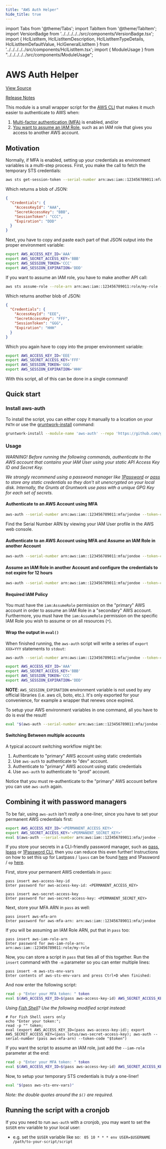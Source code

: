 ```yaml
---
title: "AWS Auth Helper"
hide_title: true
---
```


import Tabs from '@theme/Tabs';
import TabItem from '@theme/TabItem';
import VersionBadge from '../../../../../src/components/VersionBadge.tsx';
import { HclListItem, HclListItemDescription, HclListItemTypeDetails, HclListItemDefaultValue, HclGeneralListItem } from '../../../../../src/components/HclListItem.tsx';
import { ModuleUsage } from "../../../../../src/components/ModuleUsage";

<VersionBadge repoTitle="Security Modules" version="0.71.4" lastModifiedVersion="0.65.9"/>

# AWS Auth Helper

<a href="https://github.com/gruntwork-io/terraform-aws-security/tree/v0.71.4/modules/aws-auth" className="link-button" title="View the source code for this module in GitHub.">View Source</a>

<a href="https://github.com/gruntwork-io/terraform-aws-security/releases/tag/v0.65.9" className="link-button" title="Release notes for only versions which impacted this module.">Release Notes</a>

This module is a small wrapper script for the [AWS CLI](https://aws.amazon.com/cli/) that makes it much easier to
authenticate to AWS when:

1.  [Multi-factor authentication (MFA)](https://aws.amazon.com/premiumsupport/knowledge-center/authenticate-mfa-cli/) is
    enabled, and/or
2.  [You want to assume an IAM Role](http://docs.aws.amazon.com/cli/latest/reference/sts/assume-role.html), such as an
    IAM role that gives you access to another AWS account.

## Motivation

Normally, if MFA is enabled, setting up your credentials as environment variables is a multi-step process. First, you
make the call to fetch the temporary STS credentials:

```bash
aws sts get-session-token --serial-number arn:aws:iam::123456789011:mfa/jondoe --token-code 123456
```

Which returns a blob of JSON:

```json
{
  "Credentials": {
    "AccessKeyId": "AAA",
    "SecretAccessKey": "BBB",
    "SessionToken": "CCC",
    "Expiration": "DDD"
  }
}
```

Next, you have to copy and paste each part of that JSON output into the proper environment variable:

```bash
export AWS_ACCESS_KEY_ID='AAA'
export AWS_SECRET_ACCESS_KEY='BBB'
export AWS_SESSION_TOKEN='CCC'
export AWS_SESSION_EXPIRATION='DDD'
```

If you want to assume an IAM role, you have to make another API call:

```bash
aws sts assume-role --role-arn arn:aws:iam::123456789011:role/my-role --role-session-name my-name 
```

Which returns another blob of JSON:

```json
{
  "Credentials": {
    "AccessKeyId": "EEE",
    "SecretAccessKey": "FFF",
    "SessionToken": "GGG",
    "Expiration": "HHH"
  }
}
```

Which you again have to copy into the proper environment variable:

```bash
export AWS_ACCESS_KEY_ID='EEE'
export AWS_SECRET_ACCESS_KEY='FFF'
export AWS_SESSION_TOKEN='GGG'
export AWS_SESSION_EXPIRATION='HHH'
```

With this script, all of this can be done in a single command!

## Quick start

### Install aws-auth

To install the script, you can either copy it manually to a location on your `PATH` or use the
[gruntwork-install](https://github.com/gruntwork-io/gruntwork-installer) command:

```bash
gruntwork-install --module-name 'aws-auth' --repo 'https://github.com/gruntwork-io/terraform-aws-security' --tag 'v0.6.5'
```

### Usage

*WARNING! Before running the following commands, authenticate to the AWS account that contains your IAM User using your
static API Access Key ID and Secret Key.*

*We strongly recommend using a password manager like [1Password](https://1password.com/) or [pass](https://www.passwordstore.org/) to store any static credentials so they don't sit unencrypted on your local disk.
Internally, the Grunts at Gruntwork use pass with a unique GPG Key for each set of secrets.*

#### Authenticate to an AWS Account using MFA

```bash
aws-auth --serial-number arn:aws:iam::123456789011:mfa/jondoe --token-code 123456
```

Find the Serial Number ARN by viewing your IAM User profile in the AWS web console.

#### Authenticate to an AWS Account using MFA and Assume an IAM Role in another Account

```bash
aws-auth --serial-number arn:aws:iam::123456789011:mfa/jondoe --token-code 123456 --role-arn arn:aws:iam::123456789011:role/my-role
```

#### Assume an IAM Role in another Account and configure the credentials to not expire for 12 hours

```bash
aws-auth --serial-number arn:aws:iam::123456789011:mfa/jondoe --token-code 123456 --role-arn arn:aws:iam::123456789011:role/my-role --role-duration-seconds 43200
```

#### Required IAM Policy

You must have the `iam:AssumeRole` permission on the "primary" AWS account in order to assume an IAM Role in a "secondary"
AWS account. Furthermore, you must have the `iam:AssumeRole` permission on the specific IAM Role you wish to assume or
on all resources (`*`).

#### Wrap the output in `eval()`

When finished running, the `aws-auth` script will write a series of `export XXX=YYY` statements to `stdout`:

```bash
aws-auth --serial-number arn:aws:iam::123456789011:mfa/jondoe --token-code 123456

export AWS_ACCESS_KEY_ID='AAA'
export AWS_SECRET_ACCESS_KEY='BBB'
export AWS_SESSION_TOKEN='CCC'
export AWS_SESSION_EXPIRATION='DDD'
```

**NOTE**: `AWS_SESSION_EXPIRATION` environment variable is not used by any official libraries (i.e. aws cli, boto, etc.). It's only exported for your convenience, for example a wrapper that renews once expired.

To setup your AWS environment variables in one command, all you have to do is eval the result!

```bash
eval "$(aws-auth --serial-number arn:aws:iam::123456789011:mfa/jondoe --token-code 123456)"
```

#### Switching Between multiple accounts

A typical account switching workflow might be:

1.  Authenticate to "primary" AWS account using static credentials
2.  Use `aws-auth` to authenticate to "dev" account.
3.  Authenticate to "primary" AWS account using static credentials
4.  Use `aws-auth` to authenticate to "prod" account.

Notice that you must re-authenticate to the "primary" AWS account before you can use `aws-auth` again.

## Combining it with password managers

To be fair, using `aws-auth` isn't *really* a one-liner, since you have to set your permanent AWS credentials first:

```bash
export AWS_ACCESS_KEY_ID='<PERMANENT_ACCESS_KEY>'
export AWS_SECRET_ACCESS_KEY='<PERMANENT_SECRET_KEY>'
eval $(aws-auth --serial-number arn:aws:iam::123456789011:mfa/jondoe --token-code 123456)
```

If you store your secrets in a CLI-friendly password manager, such as [pass](https://www.passwordstore.org/),
[lpass](https://github.com/lastpass/lastpass-cli) or
[1Password CLI](https://support.1password.com/command-line-getting-started/), then you can reduce this even further! Instructions on how to set this up for Lastpass / `lpass` can be found [here](https://github.com/gruntwork-io/terraform-aws-security/tree/v0.71.4/modules/aws-auth/AWS-AUTH-LASTPASS.md) and 1Password / `op` [here](https://github.com/gruntwork-io/terraform-aws-security/tree/v0.71.4/modules/aws-auth/AWS-AUTH-1PASSWORD.md).

First, store your permanent AWS credentials in `pass`:

```
pass insert aws-access-key-id
Enter password for aws-access-key-id: <PERMANENT_ACCESS_KEY>

pass insert aws-secret-access-key
Enter password for aws-secret-access-key: <PERMANENT_SECRET_KEY>
```

Next, store your MFA ARN in `pass` as well:

```
pass insert aws-mfa-arn
Enter password for aws-mfa-arn: arn:aws:iam::123456789011:mfa/jondoe
```

If you will be assuming an IAM Role ARN, put that in `pass` too:

```
pass insert aws-iam-role-arn
Enter password for aws-iam-role-arn: arn:aws:iam::123456789011:role/my-role
```

Now, you can store a script in `pass` that ties all of this together. Run the `insert` command with the `-m` parameter
so you can enter multiple lines:

```
pass insert -m aws-sts-env-vars
Enter contents of aws-sts-env-vars and press Ctrl+D when finished:
```

And now enter the following script:

```bash
read -p "Enter your MFA token: " token
eval $(AWS_ACCESS_KEY_ID=$(pass aws-access-key-id) AWS_SECRET_ACCESS_KEY=$(pass aws-secret-access-key) aws-auth --serial-number $(pass aws-mfa-arn) --token-code "$token")
```

*Using [Fish Shell](https://fishshell.com/)? Use the following modified script instead:*

```fish
# For Fish Shell users only
echo "Enter your token:";
read -p "" token;
eval (export AWS_ACCESS_KEY_ID=(pass aws-access-key-id); export AWS_SECRET_ACCESS_KEY=(pass lotus/aws-secret-access-key); aws-auth --serial-number (pass aws-mfa-arn) --token-code "$token")
```

If you want the script to assume an IAM role, just add the `--iam-role` parameter at the end:

```bash
read -p "Enter your MFA token: " token
eval $(AWS_ACCESS_KEY_ID=$(pass aws-access-key-id) AWS_SECRET_ACCESS_KEY=$(pass aws-secret-access-key) aws-auth --serial-number $(pass aws-mfa-arn) --token-code "$token" --role-arn $(pass aws-iam-role-arn))
```

Now, to setup your temporary STS credentials is *truly* a one-liner!

```bash
eval "$(pass aws-sts-env-vars)"
```

*Note: the double quotes around the `$()` are required.*

## Running the script with a cronjob

If you you need to run `aws-auth` with a cronjob, you may want to set the `$USER` env variable to your local user:

*   e.g. set the `$USER` variable like so: `  05 10 * * * env USER=$USERNAME /path/to-your-script/script `


<!-- ##DOCS-SOURCER-START
{
  "originalSources": [
    "https://github.com/gruntwork-io/terraform-aws-security/tree/v0.71.4/modules/aws-auth/readme.md",
    "https://github.com/gruntwork-io/terraform-aws-security/tree/v0.71.4/modules/aws-auth/variables.tf",
    "https://github.com/gruntwork-io/terraform-aws-security/tree/v0.71.4/modules/aws-auth/outputs.tf"
  ],
  "sourcePlugin": "module-catalog-api",
  "hash": "26db4b694058d28f32cd1424d647ad9a"
}
##DOCS-SOURCER-END -->
